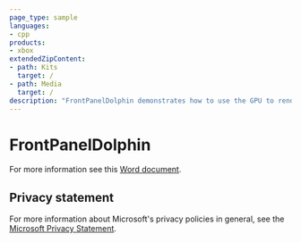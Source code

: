 ```yaml
---
page_type: sample
languages:
- cpp
products:
- xbox
extendedZipContent:
- path: Kits
  target: /
- path: Media
  target: /
description: "FrontPanelDolphin demonstrates how to use the GPU to render to the Xbox One X DevKit FrontPanel."
---
```


# FrontPanelDolphin

For more information see this [Word document](https://github.com/microsoft/Xbox-ATG-Samples/blob/master/XDKSamples/System/FrontPanelDolphin/readme.docx).

## Privacy statement

For more information about Microsoft's privacy policies in general, see the [Microsoft Privacy Statement](https://privacy.microsoft.com/privacystatement/).
